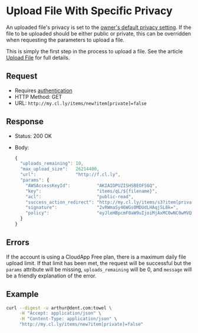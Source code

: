 # Upload File With Specific Privacy

An uploaded file's privacy is set to the
[owner's default privacy setting](https://github.com/cloudapp/api/blob/master/change-default-security.md).
If the file to be uploaded should be either public or private, this can be
overridden when requesting the parameters to upload a file.

This is simply the first step in the process to upload a file. See the article
[Upload File](https://github.com/cloudapp/api/blob/master/upload-file.md) for
full details.

## Request

- Requires [authentication](https://github.com/cloudapp/api/blob/master/README.md#authentication)
- HTTP Method: GET
- URL: `http://my.cl.ly/items/new?item[private]=false`

## Response

- Status: 200 OK
- Body:

  ```js
  {
    "uploads_remaining": 10,
    "max_upload_size":   26214400,
    "url":               "http://f.cl.ly",
    "params": {
      "AWSAccessKeyId":          "AKIAIDPUZISHSBEOFS6Q",
      "key":                     "items/qL/${filename}",
      "acl":                     "public-read",
      "success_action_redirect": "http://my.cl.ly/items/s3?item[private]=false",
      "signature":               "2vRWmaSy46WGs0MDUdLHAqjSL8k=",
      "policy":                  "eyJleHBpcmF0aW9uIjoiMjAxMC0wNC0wMVQwMDowMDowMFoiLCJjb25kaXRpb25zIjpbeyJidWNrZXQiOiJsaW5lYnJlYWstdGVzdCJ9LHsiYWNsIjoicHVibGljLXJlYWQifSx7InN1Y2Nlc3NfYWN0aW9uX3JlZGlyZWN0IjoiaHR0cDovL215LmNsb3VkYXBwLmxvY2FsL3VwbG9hZHMvczMifSxbInN0YXJ0cy13aXRoIiwiJGtleSIsInVwbG9hZHMvcUwvIl1dfQ=="
    }
  }
  ```

## Errors

If the account is using a CloudApp Free plan, there is a maximum daily file
upload limit. If that limit has been met, the request will be successful but the
`params` attribute will be missing, `uploads_remaining` will be 0, and `message`
will be a friendly explanation of the error.

## Example

```bash
curl --digest -u arthur@dent.com:towel \
     -H "Accept: application/json" \
     -H "Content-Type: application/json" \
     "http://my.cl.ly/items/new?item[private]=false"
```